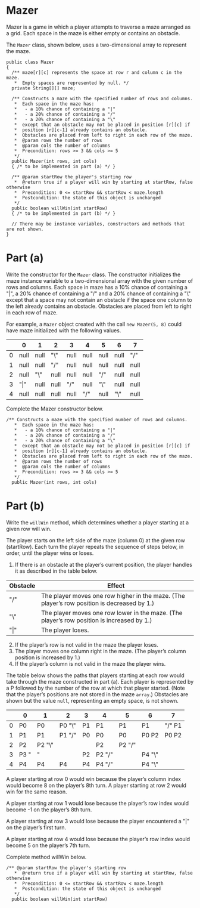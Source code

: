 # Mazer
Mazer is a game in which a player attempts to traverse a maze arranged as a grid. 
Each space in the maze is either empty or contains an obstacle.

The `Mazer` class, shown below, uses a two-dimensional array to represent the maze.
```
public class Mazer
{
  /** maze[r][c] represents the space at row r and column c in the maze.
   *  Empty spaces are represented by null. */
  private String[][] maze;

  /** Constructs a maze with the specified number of rows and columns.
   *  Each space in the maze has:
   *   - a 10% chance of containing a "|"
   *   - a 20% chance of containing a "/"
   *   - a 20% chance of containing a "\"
   *  except that an obstacle may not be placed in position [r][c] if
   *  position [r][c-1] already contains an obstacle.
   *  Obstacles are placed from left to right in each row of the maze.
   *  @param rows the number of rows
   *  @param cols the number of columns
   *  Precondition: rows >= 3 && cols >= 5
   */
  public Mazer(int rows, int cols)
  { /* to be implemented in part (a) */ }

  /** @param startRow the player's starting row
   *  @return true if a player will win by starting at startRow, false otherwise
   *  Precondition: 0 <= startRow && startRow < maze.length
   *  Postcondition: the state of this object is unchanged
   */
  public boolean willWin(int startRow)
  { /* to be implemented in part (b) */ }

  // There may be instance variables, constructors and methods that are not shown.
}
```
# Part (a)
Write the constructor for the `Mazer` class. 
The constructor initializes the maze instance variable to a two-dimensional array with the given number of rows and columns. 
Each space in maze has a 10% chance of containing a "|", 
a 20% chance of containing a "/" and a 20% chance of containing a "\\" except that a space may not contain an obstacle 
if the space one column to the left already contains an obstacle. 
Obstacles are placed from left to right in each row of maze.

For example, a `Mazer` object created with the call `new Mazer(5, 8)` could have maze initialized with the following values.

| |0|1|2|3|4|5|6|7|
|-|-|-|-|-|-|-|-|-|
|0|null|null|"\\"|null|null|null|null|"/"|
|1|null|null|"/"|null|null|null|null|null|
|2|null|"\\"|null|null|null|"/"|null|null|
|3|"&#x7c;"|null|null|"/"|null|"\\"|null|null|
|4|null|null|null|null|"/"|null|"\\"|null|

Complete the Mazer constructor below.
```
/** Constructs a maze with the specified number of rows and columns.
   *  Each space in the maze has:
   *   - a 10% chance of containing a "|"
   *   - a 20% chance of containing a "/"
   *   - a 20% chance of containing a "\"
   *  except that an obstacle may not be placed in position [r][c] if
   *  position [r][c-1] already contains an obstacle.
   *  Obstacles are placed from left to right in each row of the maze.
   *  @param rows the number of rows
   *  @param cols the number of columns
   *  Precondition: rows >= 3 && cols >= 5
   */
  public Mazer(int rows, int cols)
```

# Part (b)
Write the `willWin` method, which determines whether a player starting at a given row will win.

The player starts on the left side of the maze (column 0) at the given row (startRow). Each turn the player repeats the sequence of steps below, in order, until the player wins or loses.

1. If there is an obstacle at the player’s current position, the player handles it as described in the table below.

|Obstacle|Effect|
|--------|------|
|"/"|The player moves one row higher in the maze. (The player’s row position is decreased by 1.)|
|"\\"|The player moves one row lower in the maze. (The player’s row position is increased by 1.)|
|"&#x7c;"|The player loses.|

2. If the player’s row is not valid in the maze the player loses.
3. The player moves one column right in the maze. (The player’s column position is increased by 1.)
4. If the player’s column is not valid in the maze the player wins.

The table below shows the paths that players starting at each row would take through the maze constructed in part (a). 
Each player is represented by a P followed by the number of the row at which that player started. 
(Note that the player’s positions are not stored in the maze `array`.) 
Obstacles are shown but the value `null`, representing an empty space, is not shown.

| |0|1|2|3|4|5|6|7|
|-|-|-|-|-|-|-|-|-|
|0|P0|P0|P0 "\\"|P1|P1|P1|P1|"/" P1|
|1|P1|P1|P1 "/"|P0|P0|P0|P0 P2|P0 P2|
|2|P2|P2 "\\"| | |P2|P2 "/"| | | 
|3|P3 "|"| |P2|P2 "/"| |P4 "\\"| | |
|4|P4|P4|P4|P4|P4 "/"| |P4 "\\"| |

A player starting at row 0 would win because the player’s column index would become 8 on the player’s 8th turn. A player starting at row 2 would win for the same reason.

A player starting at row 1 would lose because the player’s row index would become -1 on the player’s 8th turn.

A player starting at row 3 would lose because the player encountered a "|" on the player’s first turn.

A player starting at row 4 would lose because the player’s row index would become 5 on the player’s 7th turn.

Complete method willWin below.
```
/** @param startRow the player's starting row
   *  @return true if a player will win by starting at startRow, false otherwise
   *  Precondition: 0 <= startRow && startRow < maze.length
   *  Postcondition: the state of this object is unchanged
   */
  public boolean willWin(int startRow)
  ```
